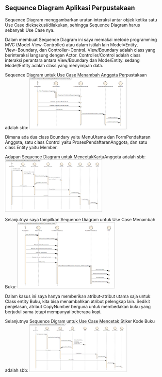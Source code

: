 ## Sequence Diagram Aplikasi Perpustakaan 

Sequence Diagram menggambarkan urutan interaksi antar objek ketika satu Use Case dieksekusi/dilakukan, sehingga Sequence Diagram harus sebanyak Use Case nya.

Dalam membuat Sequence Diagram ini saya memakai metode programming MVC (Model-View-Controller) atau dalam istilah lain Model=Entity, View=Boundary, dan Controller=Control. View/Boundary adalah class yang berinteraksi langsung dengan Actor. Controller/Control adalah class interaksi perantara antara View/Boundary dan Mode/Entity. sedang Model/Entity adalah class yang menyimpan data.

Sequence Diagram untuk Use Case Menambah Anggota Perpustakaan adalah sbb:
<img src="assets\SequenceDiagram-MenambahAnggota-AplikasiPerpustakaan-Sugih.png">

Dimana ada dua class Boundary yaitu MenuUtama dan FormPendaftaran Anggota, satu class Control yaitu ProsesPendaftaranAnggota, dan satu class Entity yaitu Member.

Adapun Sequence Diagram untuk MencetakKartuAnggota adalah sbb:
<img src="assets\SequenceDiagram-MencetakKartuAnggota-AplikasiPerpustakaan-Sugih.png">

Selanjutnya saya tampilkan Sequence Diagram untuk Use Case Menambah Buku:
<img src="assets\SequenceDiagram-ManambahBuku-AplikasiPerpustakaan-Sugih.png">

Dalam kasus ini saya hanya memberikan atribut-atribut utama saja untuk Class entity Buku, kita bisa menambahkan atribut pelengkap lain. Sedikit penjelasan, atribut CopyNumber berguna untuk membedakan buku yang berjudul sama tetapi mempunyai beberapa kopi.

Selanjutnya Sequence Digram untuk Use Case Mencetak Stiker Kode Buku adalah sbb:
<img src="assets\SequenceDiagram-MencetakStikerKodeBuku-AplikasiPerpustakaan-Sugih.png">